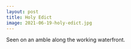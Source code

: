 ```yaml
---
layout: post
title: Holy Edict
image: 2021-06-19-holy-edict.jpg
---
```


Seen on an amble along the working waterfront. 

